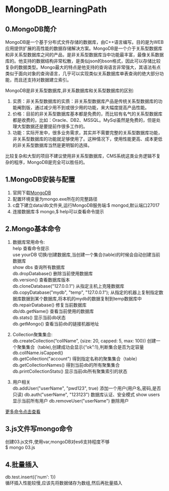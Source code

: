 # MongoDB_learningPath  

## 0.MongoDB简介  
MongoDB是一个基于分布式文件存储的数据库，由C++语言编写。目的是为WEB应用提供扩展的高性能的数据存储解决方案。MongoDB是一个介于关系型数据库和非关系型数据库之间的产品，是非关系型数据库当中功能最丰富，最像关系数据库的。他支持的数据结构非常松散，是类似json的bson格式，因此可以存储比较复杂的数据类型。Mongo最大的特点是他支持的查询语言非常强大，其语法有点类似于面向对象的查询语言，几乎可以实现类似关系数据库单表查询的绝大部分功能，而且还支持对数据建立索引。  

MongoDB是非关系型数据库,非关系数据库和关系型数据库的区别:  
1. 实质：非关系型数据库的实质：非关系型数据库产品是传统关系型数据库的功能阉割版，通过减少用不到或很少用的功能，来大幅度提高产品性能。
2. 价格：目前的非关系型数据库基本都是免费的，而比较有名气的关系型数据库都是收费的，比如：Oracle、DB2、MSSQL。MySql虽然是免费的，但是处理大型数据还是要提前作很多工作的。
3. 功能：实际开发中，很多业务需求，其实并不需要完整的关系型数据库功能，非关系型数据库的功能就足够使用了。这种情况下，使用性能更高、成本更低的非关系型数据库当然是更明智的选择。

比较复杂和大型的项目不建议使用非关系型数据库，CMS系统这类业务逻辑不复杂的程序，MongoDB是完全可以胜任的。  

## 1.MongoDB安装与配置  
1. 官网下载[MongoDB](https://www.mongodb.com/)
2. 配置环境变量为mongo.exe所在的完整路径
3. c盘下建立data/db文件夹,运行MongoDB服务端:$ mongod,默认端口27017
4. 连接数据库:$ mongo,$ help可以查看命令提示

## 2.Mongo基本命令  

1. 数据库常用命令:  
help                    查看命令提示  
use yourDB              切换/创建数据库,当创建一个集合(table)的时候会自动创建当前数据库  
show dbs                查询所有数据库  
db.dropDatabase()       删除当前使用数据库  
db.version()            查看数据库版本  
db.cloneDatabase("127.0.0.1")   从指定主机上克隆数据库  
db.copyDatabase("mydb", "temp", "127.0.0.1");   从指定的机器上复制指定数据库数据到某个数据库,将本机的mydb的数据复制到temp数据库中  
db.repairDatabase()     修复当前数据库  
db/db.getName()         查看当前使用的数据库  
db.stats()              显示当前db状态  
db.getMongo()           查看当前db的链接机器地址  

2. Collection聚集集合:  
db.createCollection(“collName”, {size: 20, capped: 5, max: 100})    创建一个聚集集合（table),创建成功会显示{“ok”:1},判断集合是否为定容量db.collName.isCapped()  
db.getCollection("account") 得到指定名称的聚集集合（table）  
db.getCollectionNames() 得到当前db的所有聚集集合  
db.printCollectionStats()   显示当前db所有聚集索引的状态  

3. 用户相关  
db.addUser("userName", "pwd123", true)  添加一个用户(用户名,密码,是否只读)
db.auth("userName", "123123")  数据库认证、安全模式
show users              显示当前所有用户
db.removeUser("userName")   删除用户

[更多命令点击查看](https://blog.csdn.net/piaocoder/article/details/52384756)  

## 3.js文件写mongo命令  
创建03.js文件,使用var,mongoDB对es6支持程度不够  
$ mongo 03.js  

## 4.批量插入
db.test.insert({'num': 1})  
循环插入性能较慢,应该先将数据储存为数组,然后再批量插入  